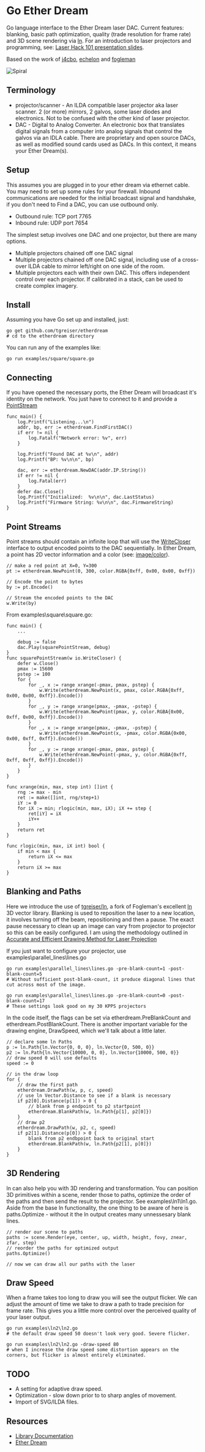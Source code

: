# Go Ether Dream

Go language interface to the Ether Dream laser DAC. Current features: blanking, basic path optimization, quality (trade resolution for frame rate) and 3D scene rendering via [ln](https://github.com/tgreiser/ln). For an introduction to laser projectors and programming, see: [Laser Hack 101 presentation slides](https://github.com/tgreiser/etherdream-touch-designer/blob/master/laser_hack_101.pdf).

Based on the work of [j4cbo](https://github.com/j4cbo/j4cDAC/), [echelon](https://github.com/echelon) and [fogleman](https://github.com/fogleman)

![Spiral](http://prim8.net/art/spiral.jpg)

## Terminology

- projector/scanner - An ILDA compatible laser projector aka laser scanner. 2 (or more) mirrors, 2 galvos, some laser diodes and electronics. Not to be confused with the other kind of laser projector.
- DAC - Digital to Analog Converter. An electronic box that translates digital signals from a computer into analog signals that control the galvos via an IDLA cable. There are proprietary and open source DACs, as well as modified sound cards used as DACs. In this context, it means your Ether Dream(s).

## Setup

This assumes you are plugged in to your ether dream via ethernet cable. You
may need to set up some rules for your firewall. Inbound communications 
are needed for the initial broadcast signal and handshake, if you don't
need to Find a DAC, you can use outbound only.

- Outbound rule: TCP port 7765
- Inbound rule: UDP port 7654

The simplest setup involves one DAC and one projector, but there are many options.

- Multiple projectors chained off one DAC signal
- Multiple projectors chained off one DAC signal, including use of a cross-over ILDA cable to mirror left/right on one side of the room.
- Multiple projectors each with their own DAC. This offers independent control over each projector. If calibrated in a stack, can be used to create complex imagery.

## Install

Assuming you have Go set up and installed, just:

    go get github.com/tgreiser/etherdream
    # cd to the etherdream directory
    
You can run any of the examples like:

    go run examples/square/square.go
    
## Connecting

If you have opened the necessary ports, the Ether Dream will broadcast it's identity on the network. You just have to connect to it and provide a [PointStream](https://godoc.org/github.com/tgreiser/etherdream#PointStream)

    func main() {
        log.Printf("Listening...\n")
        addr, bp, err := etherdream.FindFirstDAC()
        if err != nil {
            log.Fatalf("Network error: %v", err)
        }

        log.Printf("Found DAC at %v\n", addr)
        log.Printf("BP: %v\n\n", bp)

        dac, err := etherdream.NewDAC(addr.IP.String())
        if err != nil {
            log.Fatal(err)
        }
        defer dac.Close()
        log.Printf("Initialized:  %v\n\n", dac.LastStatus)
        log.Printf("Firmware String: %v\n\n", dac.FirmwareString)
    }

## Point Streams

Point streams should contain an infinite loop that will use the [WriteCloser](https://golang.org/pkg/io/#WriteCloser) interface to output encoded points to the DAC sequentially. In Ether Dream, a point has 2D vector information and a color (see: [image/color](https://golang.org/pkg/image/color/#Color)).

    // make a red point at X=0, Y=300
    pt := etherdream.NewPoint(0, 300, color.RGBA{0xff, 0x00, 0x00, 0xff})
    
    // Encode the point to bytes
    by := pt.Encode()
    
    // Stream the encoded points to the DAC
    w.Write(by)
    
From examples\square\square.go:

    func main() {
        ...
        
        debug := false
        dac.Play(squarePointStream, debug)
    }
    func squarePointStream(w io.WriteCloser) {
        defer w.Close()
        pmax := 15600
        pstep := 100
        for {
            for _, x := range xrange(-pmax, pmax, pstep) {
                w.Write(etherdream.NewPoint(x, pmax, color.RGBA{0xff, 0x00, 0x00, 0xff}).Encode())
            }
            for _, y := range xrange(pmax, -pmax, -pstep) {
                w.Write(etherdream.NewPoint(pmax, y, color.RGBA{0x00, 0xff, 0x00, 0xff}).Encode())
            }
            for _, x := range xrange(pmax, -pmax, -pstep) {
                w.Write(etherdream.NewPoint(x, -pmax, color.RGBA{0x00, 0x00, 0xff, 0xff}).Encode())
            }
            for _, y := range xrange(-pmax, pmax, pstep) {
                w.Write(etherdream.NewPoint(-pmax, y, color.RGBA{0xff, 0xff, 0xff, 0xff}).Encode())
            }
        }
    }

    func xrange(min, max, step int) []int {
        rng := max - min
        ret := make([]int, rng/step+1)
        iY := 0
        for iX := min; rlogic(min, max, iX); iX += step {
            ret[iY] = iX
            iY++
        }
        return ret
    }

    func rlogic(min, max, iX int) bool {
        if min < max {
            return iX <= max
        }
        return iX >= max
    }

## Blanking and Paths

Here we introduce the use of [tgreiser/ln](https://github.com/tgreiser/ln), a fork of Fogleman's excellent [ln](https://github.com/fogleman/ln) 3D vector library. Blanking is used to reposition the laser to a new location, it involves turning off the beam, repositioning and then a pause. The exact pause necessary to clean up an image can vary from projector to projector so this can be easily configured. I am using the methodology outlined in [Accurate and Efficient Drawing Method for Laser Projection](http://www.art-science.org/journal/v7n4/v7n4pp155/artsci-v7n4pp155.pdf)

If you just want to configure your projector, use examples\parallel_lines\lines.go

    go run examples\parallel_lines\lines.go -pre-blank-count=1 -post-blank-count=5
    # Without sufficient post-blank-count, it produce diagonal lines that cut across most of the image.
    
    go run examples\parallel_lines\lines.go -pre-blank-count=0 -post-blank-count=17
    # These settings look good on my 30 KPPS projectors
    
In the code itself, the flags can be set via etherdream.PreBlankCount and etherdream.PostBlankCount. There is another important variable for the drawing engine, DrawSpeed, which we'll talk about a little later.

    // declare some ln Paths
    p := ln.Path{ln.Vector{0, 0, 0}, ln.Vector{0, 500, 0}}
    p2 := ln.Path{ln.Vector{10000, 0, 0}, ln.Vector{10000, 500, 0}}
    // draw speed 0 will use defaults
    speed := 0
    
    // in the draw loop
    for {
        // draw the first path
        etherdream.DrawPath(w, p, c, speed)
        // use ln Vector.Distance to see if a blank is necessary
        if p2[0].Distance(p[1]) > 0 {
            // blank from p endpoint to p2 startpoint
            etherdream.BlankPath(w, ln.Path{p[1], p2[0]})
        }
        // draw p2
        etherdream.DrawPath(w, p2, c, speed)
        if p2[1].Distance(p[0]) > 0 {
            blank from p2 endbpoint back to original start
            etherdream.BlankPath(w, ln.Path{p2[1], p[0]})
        }
    }

## 3D Rendering

ln can also help you with 3D rendering and transformation. You can position 3D primitives within a scene, render those to paths, optimize the order of the paths and then send the result to the projector. See examples\ln1\ln1.go. Aside from the base ln functionality, the one thing to be aware of here is paths.Optimize - without it the ln output creates many unnessesary blank lines.

    // render our scene to paths
    paths := scene.Render(eye, center, up, width, height, fovy, znear, zfar, step)
    // reorder the paths for optimized output
	paths.Optimize()

    // now we can draw all our paths with the laser

## Draw Speed

When a frame takes too long to draw you will see the output flicker. We can adjust the amount of time we take to draw a path to trade precision for frame rate. This gives you a little more control over the perceived quality of your laser output.

    go run examples\ln2\ln2.go
    # the default draw speed 50 doesn't look very good. Severe flicker.
    
    go run examples\ln2\ln2.go -draw-speed 80
    # when I increase the draw speed some distortion appears on the corners, but flicker is almost entirely eliminated.

## TODO

- A setting for adaptive draw speed.
- Optimization - slow down prior to to sharp angles of movement.
- Import of SVG/ILDA files.

## Resources

- [Library Documentation](https://godoc.org/github.com/tgreiser/etherdream)
- [Ether Dream](http://ether-dream.com)
